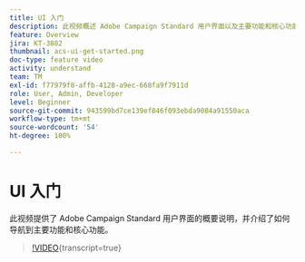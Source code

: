 ```yaml
---
title: UI 入门
description: 此视频概述 Adobe Campaign Standard 用户界面以及主要功能和核心功能。
feature: Overview
jira: KT-3882
thumbnail: acs-ui-get-started.png
doc-type: feature video
activity: understand
team: TM
exl-id: f77979f8-affb-4128-a9ec-668fa9f7911d
role: User, Admin, Developer
level: Beginner
source-git-commit: 943599bd7ce139ef846f093ebda9084a91550aca
workflow-type: tm+mt
source-wordcount: '54'
ht-degree: 100%

---
```


# UI 入门

此视频提供了 Adobe Campaign Standard 用户界面的概要说明，并介绍了如何导航到主要功能和核心功能。

>[!VIDEO](https://video.tv.adobe.com/v/18469?learn=on){transcript=true}
